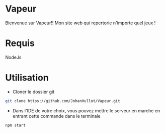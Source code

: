 # Vapeur

Bienvenue sur Vapeur!!
Mon site web qui repertorie n'importe quel jeux !


# Requis
NodeJs

# Utilisation

- Cloner le dossier git
```bash
git clone https://github.com/JohanHullot/Vapeur.git
```
- Dans l'IDE de votre choix, vous pouvez mettre le serveur en marche en entrant cette commande dans le terminale
```bash
npm start
```